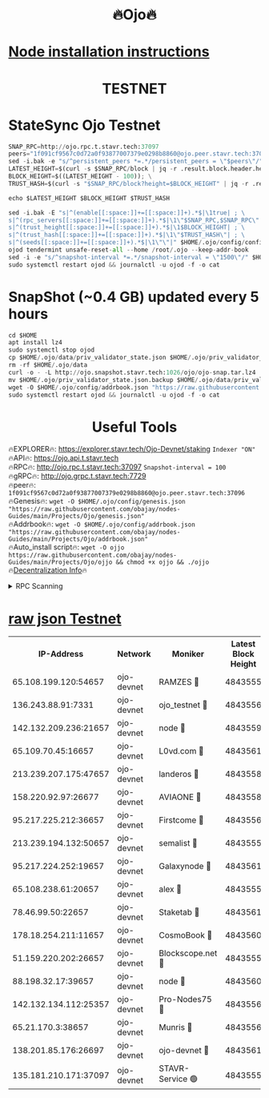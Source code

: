 <h1 align="center"> 🔥Ojo🔥</h1>

[Node installation instructions](https://github.com/obajay/nodes-Guides/tree/main/Projects/Ojo)
=

<h1 align="center"> TESTNET</h1>

# StateSync Ojo Testnet
```python
SNAP_RPC=http://ojo.rpc.t.stavr.tech:37097
peers="1f091cf9567c0d72a0f93877007379e0298b8860@ojo.peer.stavr.tech:37096"
sed -i.bak -e "s/^persistent_peers *=.*/persistent_peers = \"$peers\"/" $HOME/.ojo/config/config.toml
LATEST_HEIGHT=$(curl -s $SNAP_RPC/block | jq -r .result.block.header.height); \
BLOCK_HEIGHT=$((LATEST_HEIGHT - 100)); \
TRUST_HASH=$(curl -s "$SNAP_RPC/block?height=$BLOCK_HEIGHT" | jq -r .result.block_id.hash)

echo $LATEST_HEIGHT $BLOCK_HEIGHT $TRUST_HASH

sed -i.bak -E "s|^(enable[[:space:]]+=[[:space:]]+).*$|\1true| ; \
s|^(rpc_servers[[:space:]]+=[[:space:]]+).*$|\1\"$SNAP_RPC,$SNAP_RPC\"| ; \
s|^(trust_height[[:space:]]+=[[:space:]]+).*$|\1$BLOCK_HEIGHT| ; \
s|^(trust_hash[[:space:]]+=[[:space:]]+).*$|\1\"$TRUST_HASH\"| ; \
s|^(seeds[[:space:]]+=[[:space:]]+).*$|\1\"\"|" $HOME/.ojo/config/config.toml
ojod tendermint unsafe-reset-all --home /root/.ojo --keep-addr-book
sed -i -e "s/^snapshot-interval *=.*/snapshot-interval = \"1500\"/" $HOME/.ojo/config/app.toml
sudo systemctl restart ojod && journalctl -u ojod -f -o cat
```
# SnapShot (~0.4 GB) updated every 5 hours
```python
cd $HOME
apt install lz4
sudo systemctl stop ojod
cp $HOME/.ojo/data/priv_validator_state.json $HOME/.ojo/priv_validator_state.json.backup
rm -rf $HOME/.ojo/data
curl -o - -L http://ojo.snapshot.stavr.tech:1026/ojo/ojo-snap.tar.lz4 | lz4 -c -d - | tar -x -C $HOME/.ojo --strip-components 2
mv $HOME/.ojo/priv_validator_state.json.backup $HOME/.ojo/data/priv_validator_state.json
wget -O $HOME/.ojo/config/addrbook.json "https://raw.githubusercontent.com/obajay/nodes-Guides/main/Projects/Ojo/addrbook.json"
sudo systemctl restart ojod && journalctl -u ojod -f -o cat
```
 <h1 align="center"> Useful Tools</h1>

🔥EXPLORER🔥:        https://explorer.stavr.tech/Ojo-Devnet/staking        `Indexer "ON"` \
🔥API🔥:                     https://ojo.api.t.stavr.tech \
🔥RPC🔥:                    http://ojo.rpc.t.stavr.tech:37097              `Snapshot-interval = 100` \
🔥gRPC🔥:                  http://ojo.grpc.t.stavr.tech:7729 \
🔥peer🔥:                   `1f091cf9567c0d72a0f93877007379e0298b8860@ojo.peer.stavr.tech:37096` \
🔥Genesis🔥:    ```wget -O $HOME/.ojo/config/genesis.json "https://raw.githubusercontent.com/obajay/nodes-Guides/main/Projects/Ojo/genesis.json"``` \
🔥Addrbook🔥:    ```wget -O $HOME/.ojo/config/addrbook.json "https://raw.githubusercontent.com/obajay/nodes-Guides/main/Projects/Ojo/addrbook.json"``` \
🔥Auto_install script🔥: ```wget -O ojjo https://raw.githubusercontent.com/obajay/nodes-Guides/main/Projects/Ojo/ojjo && chmod +x ojjo && ./ojjo``` \
🔥[Decentralization Info](https://github.com/obajay/StateSync-snapshots/tree/main/Projects/Ojo/Decentralization)🔥



<details>
<summary>RPC Scanning</summary>

<h2 align="center"> We scan nodes in real time every 4 hours. And we provide the final result of RPC endpoints.
We cannot influence the operation of these nodes in any way. </h2>


```python
If Voting Power is higher than 0 --> then the Node is a validator of the network and may be subject to attack and be a potential threat to the chain.
```
```python
We marked such validators with a red symbol
```

</details>

[raw json Testnet](https://rpc-check.ojot.stavr.tech/ojot/rpc-ojot-result.json)
=


<table><tr><th>IP-Address</th><th>Network</th><th>Moniker</th><th>Latest Block Height</th><th>Earliest Block Height</th><th>Catching Up</th><th>Tx Index</th><th>Voting Power</th><th>Scan Time</th></tr><tr><td>65.108.199.120:54657</td><td>ojo-devnet</td><td>RAMZES 🔴</td><td>4843555</td><td>306156</td><td>False</td><td>on</td><td>15420</td><td>2024-01-06T22:04:22.658309847UTC</td></tr><tr><td>136.243.88.91:7331</td><td>ojo-devnet</td><td>ojo_testnet 🔴</td><td>4843556</td><td>308845</td><td>False</td><td>on</td><td>1000</td><td>2024-01-06T22:04:28.838265856UTC</td></tr><tr><td>142.132.209.236:21657</td><td>ojo-devnet</td><td>node 🔴</td><td>4843559</td><td>350001</td><td>False</td><td>on</td><td>1999</td><td>2024-01-06T22:04:46.004520330UTC</td></tr><tr><td>65.109.70.45:16657</td><td>ojo-devnet</td><td>L0vd.com 🔴</td><td>4843561</td><td>695918</td><td>False</td><td>off</td><td>998</td><td>2024-01-06T22:04:56.129154696UTC</td></tr><tr><td>213.239.207.175:47657</td><td>ojo-devnet</td><td>landeros 🔴</td><td>4843558</td><td>2714001</td><td>False</td><td>off</td><td>11083</td><td>2024-01-06T22:04:39.602523528UTC</td></tr><tr><td>158.220.92.97:26677</td><td>ojo-devnet</td><td>AVIAONE 🔴</td><td>4843558</td><td>2754001</td><td>False</td><td>on</td><td>13867</td><td>2024-01-06T22:04:39.362448452UTC</td></tr><tr><td>95.217.225.212:36657</td><td>ojo-devnet</td><td>Firstcome 🔴</td><td>4843556</td><td>2985946</td><td>False</td><td>on</td><td>13566</td><td>2024-01-06T22:04:28.589811220UTC</td></tr><tr><td>213.239.194.132:50657</td><td>ojo-devnet</td><td>semalist 🔴</td><td>4843555</td><td>3223522</td><td>False</td><td>on</td><td>21037</td><td>2024-01-06T22:04:22.927274612UTC</td></tr><tr><td>95.217.224.252:19657</td><td>ojo-devnet</td><td>Galaxynode 🔴</td><td>4843561</td><td>3685492</td><td>False</td><td>on</td><td>11888</td><td>2024-01-06T22:04:53.400809835UTC</td></tr><tr><td>65.108.238.61:20657</td><td>ojo-devnet</td><td>alex 🔴</td><td>4843555</td><td>4158001</td><td>False</td><td>on</td><td>11359</td><td>2024-01-06T22:04:22.254246240UTC</td></tr><tr><td>78.46.99.50:22657</td><td>ojo-devnet</td><td>Staketab 🔴</td><td>4843561</td><td>4254801</td><td>False</td><td>on</td><td>1276</td><td>2024-01-06T22:04:56.390273881UTC</td></tr><tr><td>178.18.254.211:11657</td><td>ojo-devnet</td><td>CosmoBook 🔴</td><td>4843560</td><td>4392001</td><td>False</td><td>off</td><td>1057</td><td>2024-01-06T22:04:48.451004041UTC</td></tr><tr><td>51.159.220.202:26657</td><td>ojo-devnet</td><td>Blockscope.net 🔴</td><td>4843555</td><td>4425001</td><td>False</td><td>on</td><td>981</td><td>2024-01-06T22:04:21.863067507UTC</td></tr><tr><td>88.198.32.17:39657</td><td>ojo-devnet</td><td>node 🔴</td><td>4843560</td><td>4710001</td><td>False</td><td>on</td><td>83260</td><td>2024-01-06T22:04:48.709274978UTC</td></tr><tr><td>142.132.134.112:25357</td><td>ojo-devnet</td><td>Pro-Nodes75 🔴</td><td>4843556</td><td>4743556</td><td>False</td><td>on</td><td>24651</td><td>2024-01-06T22:04:25.872597854UTC</td></tr><tr><td>65.21.170.3:38657</td><td>ojo-devnet</td><td>Munris 🔴</td><td>4843556</td><td>4743556</td><td>False</td><td>off</td><td>20123</td><td>2024-01-06T22:04:28.279015679UTC</td></tr><tr><td>138.201.85.176:26697</td><td>ojo-devnet</td><td>ojo-devnet 🔴</td><td>4843561</td><td>4743561</td><td>False</td><td>on</td><td>1000024000</td><td>2024-01-06T22:04:55.718035263UTC</td></tr><tr><td>135.181.210.171:37097</td><td>ojo-devnet</td><td>STAVR-Service 🟢</td><td>4843555</td><td>4840001</td><td>False</td><td>on</td><td>0</td><td>2024-01-06T22:04:23.526007785UTC</td></tr></table>
